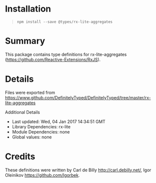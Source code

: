 # Installation
> `npm install --save @types/rx-lite-aggregates`

# Summary
This package contains type definitions for rx-lite-aggregates (https://github.com/Reactive-Extensions/RxJS).

# Details
Files were exported from https://www.github.com/DefinitelyTyped/DefinitelyTyped/tree/master/rx-lite-aggregates

Additional Details
 * Last updated: Wed, 04 Jan 2017 14:34:51 GMT
 * Library Dependencies: rx-lite
 * Module Dependencies: none
 * Global values: none

# Credits
These definitions were written by Carl de Billy <http://carl.debilly.net/>, Igor Oleinikov <https://github.com/Igorbek>.
